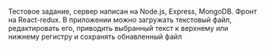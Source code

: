 Тестовое задание, сервер написан на Node.js, Express, MongoDB. Фронт на React-redux. В приложении можно загружать текстовый файл, редактировать его, 
приводить выбранный текст к верхнему или нижнему регистру и сохранять обнавленный файл
